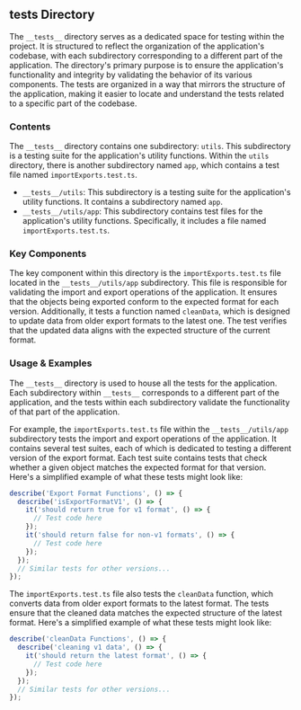 
## __tests__ Directory

The `__tests__` directory serves as a dedicated space for testing within the project. It is structured to reflect the organization of the application's codebase, with each subdirectory corresponding to a different part of the application. The directory's primary purpose is to ensure the application's functionality and integrity by validating the behavior of its various components. The tests are organized in a way that mirrors the structure of the application, making it easier to locate and understand the tests related to a specific part of the codebase.

### Contents

The `__tests__` directory contains one subdirectory: `utils`. This subdirectory is a testing suite for the application's utility functions. Within the `utils` directory, there is another subdirectory named `app`, which contains a test file named `importExports.test.ts`.

- `__tests__/utils`: This subdirectory is a testing suite for the application's utility functions. It contains a subdirectory named `app`.
- `__tests__/utils/app`: This subdirectory contains test files for the application's utility functions. Specifically, it includes a file named `importExports.test.ts`.

### Key Components

The key component within this directory is the `importExports.test.ts` file located in the `__tests__/utils/app` subdirectory. This file is responsible for validating the import and export operations of the application. It ensures that the objects being exported conform to the expected format for each version. Additionally, it tests a function named `cleanData`, which is designed to update data from older export formats to the latest one. The test verifies that the updated data aligns with the expected structure of the current format.

### Usage & Examples

The `__tests__` directory is used to house all the tests for the application. Each subdirectory within `__tests__` corresponds to a different part of the application, and the tests within each subdirectory validate the functionality of that part of the application.

For example, the `importExports.test.ts` file within the `__tests__/utils/app` subdirectory tests the import and export operations of the application. It contains several test suites, each of which is dedicated to testing a different version of the export format. Each test suite contains tests that check whether a given object matches the expected format for that version. Here's a simplified example of what these tests might look like:

```typescript
describe('Export Format Functions', () => {
  describe('isExportFormatV1', () => {
    it('should return true for v1 format', () => {
      // Test code here
    });
    it('should return false for non-v1 formats', () => {
      // Test code here
    });
  });
  // Similar tests for other versions...
});
```

The `importExports.test.ts` file also tests the `cleanData` function, which converts data from older export formats to the latest format. The tests ensure that the cleaned data matches the expected structure of the latest format. Here's a simplified example of what these tests might look like:

```typescript
describe('cleanData Functions', () => {
  describe('cleaning v1 data', () => {
    it('should return the latest format', () => {
      // Test code here
    });
  });
  // Similar tests for other versions...
});
```
